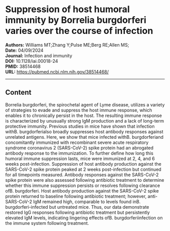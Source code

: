 # Suppression of host humoral immunity by Borrelia burgdorferi varies over the course of infection

**Authors:** Williams MT;Zhang Y;Pulse ME;Berg RE;Allen MS;  
**Date:** 04/09/2024  
**Journal:** Infection and immunity  
**DOI:** 10.1128/iai.00018-24  
**PMID:** 38514468  
**URL:** https://pubmed.ncbi.nlm.nih.gov/38514468/

---

## Content

Borrelia burgdorferi, the spirochetal agent of Lyme disease, utilizes a variety of strategies to evade and suppress the host immune response, which enables it to chronically persist in the host. The resulting immune response is characterized by unusually strong IgM production and a lack of long-term protective immunity. Previous studies in mice have shown that infection withB. burgdorferialso broadly suppresses host antibody responses against unrelated antigens. Here, we show that mice infected withB. burgdorferiand concomitantly immunized with recombinant severe acute respiratory syndrome coronavirus 2 (SARS-CoV-2) spike protein had an abrogated antibody response to the immunization. To further define how long this humoral immune suppression lasts, mice were immunized at 2, 4, and 6 weeks post-infection. Suppression of host antibody production against the SARS-CoV-2 spike protein peaked at 2 weeks post-infection but continued for all timepoints measured. Antibody responses against the SARS-CoV-2 spike protein were also assessed following antibiotic treatment to determine whether this immune suppression persists or resolves following clearance ofB. burgdorferi. Host antibody production against the SARS-CoV-2 spike protein returned to baseline following antibiotic treatment; however, anti-SARS-CoV-2 IgM remained high, comparable to levels found inB. burgdorferi-infected but untreated mice. Thus, our data demonstrate restored IgG responses following antibiotic treatment but persistently elevated IgM levels, indicating lingering effects ofB. burgdorferiinfection on the immune system following treatment.
